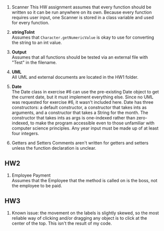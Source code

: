 1. Scanner 
This HW assignment assumes that every function should be written so it can be run anywhere on its own. Because every function requires user input, one Scanner is stored in a class variable and used for every function. 

2. **stringToInt**  
Assumes that `Character.getNumericValue` is okay to use for converting the string to an int value. 

3. **Output**  
Assumes that all functions should be tested via an external file with "Test" in the filename. 

4. **UML**  
All UML and external documents are located in the HW1 folder. 

5. **Date**  
The Date class in exercise #6 can use the pre-existing Date object to get the current date, but it must implement everything else. Since no UML was requested for exercise #6, it wasn't included here. 
Date has three constructors: a default constructor, a constructor that takes ints as arguments, and a constructor that takes a String for the month. The constructor that takes ints as args is one-indexed rather than zero-indexed, to make the program accessible even to those unfamiliar with computer science principles. 
Any year input must be made up of at least four integers.  

6. Getters and Setters
Comments aren't written for getters and setters unless the function declaration is unclear. 

## HW2

1. Employee Payment  
Assumes that the Employee that the method is called on is the boss, not the employee to be paid. 

## HW3

1. Known issue: the movement on the labels is slightly skewed, so the most reliable way of clicking and/or dragging any object is to click at the center of the top. This isn't the result of my code. 
